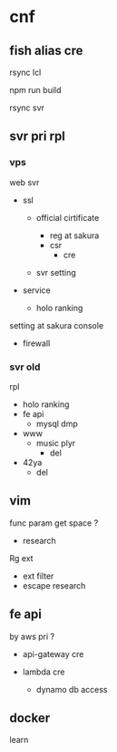 
# cnf


## fish alias cre

rsync lcl

npm run build

rsync svr


## svr pri rpl

### vps

web svr
- ssl
  - official cirtificate
    - reg at sakura
    - csr
      - cre

  - svr setting

- service
  - holo ranking


setting at sakura console
- firewall


### svr old

rpl
- holo ranking
- fe api
  - mysql dmp
- www
  - music plyr
    - del
- 42ya
  - del


## vim

func param get space ?
- research


Rg ext
- ext filter
- escape research


## fe api

by aws pri ?
- api-gateway cre

- lambda cre
  - dynamo db access


## docker

learn




